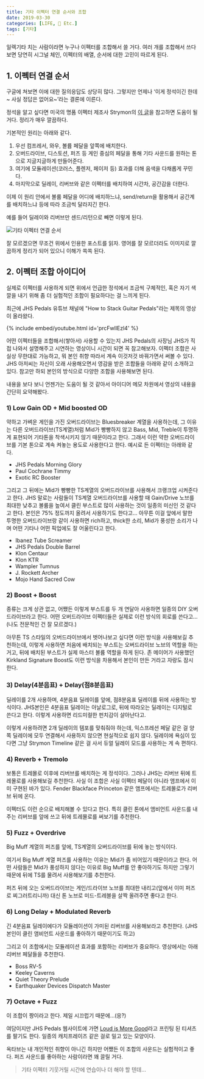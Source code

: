 ```yaml
---
title: 기타 이펙터 연결 순서와 조합
date: 2019-03-30
categories: [LIFE, 💫 Etc.]
tags: [기타]
---
```


일렉기타 치는 사람이라면 누구나 이펙터를 조합해서 쓸 거다. 여러 개를 조합해서 쓰다 보면 당연히 시그널 체인, 이펙터의 배열, 순서에 대한 고민이 따르게 된다.

## 1. 이펙터 연결 순서

구글에 쳐보면 이에 대한 질의응답도 상당히 많다. 그렇지만 언제나 ‘이게 정석이긴 한데~ 사실 정답은 없어요~’라는 결론에 이른다.

정석을 알고 싶다면 미국의 명품 이펙터 제조사 Strymon의 [이 글](https://www.strymon.net/setting-up-your-effect-signal-chain/)을 참고하면 도움이 될 거다. 정리가 매우 깔끔하다.

기본적인 원리는 아래와 같다.

1. 우선 컴프레서, 와우, 볼륨 페달을 앞쪽에 배치한다.
2. 오버드라이브, 디스토션, 퍼즈 등 게인 중심의 페달을 통해 기타 사운드를 원하는 톤으로 지글지글하게 만들어준다.
3. 여기에 모듈레이션(코러스, 플렌저, 페이저 등) 효과를 더해 음색을 다채롭게 꾸민다.
4. 마지막으로 딜레이, 리버브와 같은 이펙터를 배치하여 시간차, 공간감을 더한다.

이제 이 원리 안에서 볼륨 페달을 어디에 배치하느냐, send/return을 활용해서 공간계를 배치하느냐 등에 따라 조금씩 달라지긴 한다.

예를 들어 딜레이와 리버브만 센드/리턴으로 빼면 이렇게 된다.

![기타 이펙터 연결 순서](https://www.strymon.net/wp-content/uploads/2016/03/signalchain3_effectsloops.jpg)

잘 모르겠으면 무조건 위에서 인용한 포스트를 읽자. 영어를 잘 모르더라도 이미지로 깔끔하게 정리가 되어 있으니 이해가 쏙쏙 된다.

## 2. 이펙터 조합 아이디어

실제로 이펙터를 사용하게 되면 위에서 언급한 정석에서 조금씩 구체적인, 혹은 자기 색깔을 내기 위해 좀 더 실험적인 조합이 필요하다는 걸 느끼게 된다.

최근에 JHS Pedals 유튜브 채널에 "How to Stack Guitar Pedals"라는 제목의 영상이 올라왔다.

{% include embed/youtube.html id='prcFwllEzl4' %}

어떤 이펙터들을 조합해서(쌓아서) 사용할 수 있는지 JHS Pedals의 사장님 JHS가 직접 나와서 설명해주고 시연하는 영상이니 시간이 되면 꼭 참고해보자. 이펙터 조합은 사실상 무한대로 가능하고, 뭐 본인 취향 따라서 계속 이것저것 바꿔가면서 써볼 수 있다. JHS 아저씨는 자신이 오래 사용해오면서 영감을 받은 조합들을 아래와 같이 소개하고 있다. 참고만 하되 본인의 방식으로 다양한 조합을 사용해보면 된다.

내용을 보다 보니 언젠가는 도움이 될 것 같아서 아이디어 메모 차원에서 영상의 내용을 간단히 요약해봤다.

### 1) Low Gain OD + Mid boosted OD

약하고 가벼운 게인을 가진 오버드라이브는 Bluesbreaker 계열을 사용하는데, 그 이유는 다른 오버드라이브(TS계열)처럼 Mid가 빵빵하지 않고 Bass, Mid, Treble이 투명하게 표현되어 기타톤을 착색시키지 않기 때문이라고 한다. 그래서 이런 약한 오버드라이브를 기본 톤으로 계속 켜놓는 용도로 사용한다고 한다. 예시로 든 이펙터는 아래와 같다.

- JHS Pedals Morning Glory
- Paul Cochrane Timmy
- Exotic RC Booster

그리고 그 뒤에는 Mid가 빵빵한 TS계열의 오버드라이브를 사용해서 크랭크업 시켜준다고 한다. JHS 말로는 사람들이 TS계열 오버드라이브를 사용할 때 Gain/Drive 노브를 최대한 낮추고 볼륨을 높여서 클린 부스트로 많이 사용하는 것이 일종의 미신인 것 같다고 한다. 본인은 75% 정도까지 올려서 사용하기도 한다고… 아무튼 이걸 앞에서 말한 투명한 오버드라이브랑 같이 사용하면 rich하고, thick한 소리, Mid가 풍성한 소리가 나며 어떤 기타나 어떤 픽업에도 잘 어울린다고 한다.

- Ibanez Tube Screamer
- JHS Pedals Double Barrel
- Klon Centaur
- Klon KTR
- Wampler Tumnus
- J. Rockett Archer
- Mojo Hand Sacred Cow

### 2) Boost + Boost

종류는 크게 상관 없고, 어쨌든 이렇게 부스트를 두 개 연달아 사용하면 일종의 DIY 오버드라이브라고 한다. 어떤 오버드라이브 이펙터들은 실제로 이런 방식의 회로를 쓴다고… (나도 전문적인 건 잘 모르겠다.)

아무튼 TS 스타일의 오버드라이브에서 벗어나보고 싶다면 이런 방식을 사용해보길 추천하는데, 이렇게 사용하면 처음에 배치되는 부스트는 오버드라이브 노브의 역할을 하는 거고, 뒤에 배치된 부스트가 실제 마스터 볼륨 역할을 하게 된다. 존 메이어가 사용했던 Kirkland Signature Boost도 이런 방식을 차용해서 본인이 만든 거라고 자랑도 잠시 한다.

### 3) Delay(4분음표) + Delay(점8분음표)

딜레이를 2개 사용하며, 4분음표 딜레이를 앞에, 점8분음표 딜레이를 뒤에 사용하는 방식이다. JHS본인은 4분음표 딜레이는 아날로그로, 뒤에 따라오는 딜레이는 디지털로 쓴다고 한다. 이렇게 사용하면 리드미컬한 펀치감이 살아난다고.

이렇게 사용하려면 2개 딜레이의 템포를 맞춰줘야 하는데, 익스프레션 페달 같은 걸 양쪽 딜레이에 모두 연결해서 사용하지 않으면 현실적으로 쉽지 않다. 딜레이에 욕심이 있다면 그냥 Strymon Timeline 같은 걸 사서 듀얼 딜레이 모드를 사용하는 게 속 편하다.

### 4) Reverb + Tremolo

보통은 트레몰로 이후에 리버브를 배치하는 게 정석이다. 그러나 JHS는 리버브 뒤에 트레몰로를 사용해보길 추천한다. 사실 이 조합은 사실 이펙터 페달이 아니라 앰프에서 이미 구현된 바가 있다. Fender Blackface Princeton 같은 앰프에서는 트레몰로가 리버브 뒤에 온다.

이펙터도 이런 순으로 배치해볼 수 있다고 한다. 특히 클린 톤에서 앰비언트 사운드를 내주는 리버브를 앞에 쓰고 뒤에 트레몰로를 써보기를 추천한다.

### 5) Fuzz + Overdrive

Big Muff 계열의 퍼즈를 앞에, TS계열의 오버드라이브를 뒤에 놓는 방식이다.

여기서 Big Muff 계열 퍼즈를 사용하는 이유는 Mid가 좀 비어있기 때문이라고 한다. 어떤 사람들은 Mid가 풍성하지 않다는 이유로 Big Muff를 안 좋아하기도 하지만 그렇기 때문에 뒤에 TS를 물려서 사용해보기를 추천한다.

퍼즈 뒤에 오는 오버드라이브는 게인/드라이브 노브를 최대한 내리고(앞에서 이미 퍼즈로 찌그러트리니까) 대신 톤 노브로 미드-트레블을 살짝 올려주면 좋다고 한다.

### 6) Long Delay + Modulated Reverb

긴 4분음표 딜레이에다가 모듈레이션이 가미된 리버브를 사용해보라고 추천한다. (JHS 본인이 클린 앰비언트 사운드를 좋아하기 때문이기도 하고)

그리고 이 조합에서는 모듈레이션 효과를 포함하는 리버브가 중요하다. 영상에서는 아래 리버브 페달들을 추천한다.

- Boss RV-5
- Keeley Caverns
- Quiet Theory Prelude
- Earthquaker Devices Dispatch Master

### 7) Octave + Fuzz

이 조합이 짱이라고 한다. 제일 시끄럽기 때문에…(응?)

여담이지만 JHS Pedals 웹사이트에 가면 [Loud is More Good](https://www.jhspedals.com/products/merch/loudismoregood/)라고 프린팅 된 티셔츠를 팔기도 한다. 일종의 캐치프레이즈 같은 걸로 밀고 있는 모양이다.

옥타브는 내 개인적인 취향이 아니긴 하지만 어쨌든 이 조합의 사운드는 실험적이고 좋다. 퍼즈 사운드를 좋아하는 사람이라면 꽤 끌릴 거다.

> 기타 이펙터 기웃거릴 시간에 연습이나 더 해야 할 텐데…